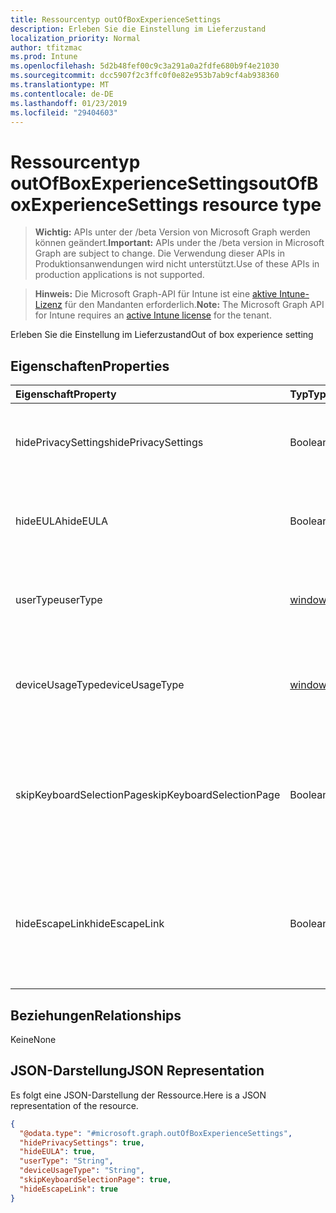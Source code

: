 ```yaml
---
title: Ressourcentyp outOfBoxExperienceSettings
description: Erleben Sie die Einstellung im Lieferzustand
localization_priority: Normal
author: tfitzmac
ms.prod: Intune
ms.openlocfilehash: 5d2b48fef00c9c3a291a0a2fdfe680b9f4e21030
ms.sourcegitcommit: dcc5907f2c3ffc0f0e82e953b7ab9cf4ab938360
ms.translationtype: MT
ms.contentlocale: de-DE
ms.lasthandoff: 01/23/2019
ms.locfileid: "29404603"
---
```

# <a name="outofboxexperiencesettings-resource-type"></a><span data-ttu-id="528a2-103">Ressourcentyp outOfBoxExperienceSettings</span><span class="sxs-lookup"><span data-stu-id="528a2-103">outOfBoxExperienceSettings resource type</span></span>

> <span data-ttu-id="528a2-104">**Wichtig:** APIs unter der /beta Version von Microsoft Graph werden können geändert.</span><span class="sxs-lookup"><span data-stu-id="528a2-104">**Important:** APIs under the /beta version in Microsoft Graph are subject to change.</span></span> <span data-ttu-id="528a2-105">Die Verwendung dieser APIs in Produktionsanwendungen wird nicht unterstützt.</span><span class="sxs-lookup"><span data-stu-id="528a2-105">Use of these APIs in production applications is not supported.</span></span>

> <span data-ttu-id="528a2-106">**Hinweis:** Die Microsoft Graph-API für Intune ist eine [aktive Intune-Lizenz](https://go.microsoft.com/fwlink/?linkid=839381) für den Mandanten erforderlich.</span><span class="sxs-lookup"><span data-stu-id="528a2-106">**Note:** The Microsoft Graph API for Intune requires an [active Intune license](https://go.microsoft.com/fwlink/?linkid=839381) for the tenant.</span></span>

<span data-ttu-id="528a2-107">Erleben Sie die Einstellung im Lieferzustand</span><span class="sxs-lookup"><span data-stu-id="528a2-107">Out of box experience setting</span></span>

## <a name="properties"></a><span data-ttu-id="528a2-108">Eigenschaften</span><span class="sxs-lookup"><span data-stu-id="528a2-108">Properties</span></span>
|<span data-ttu-id="528a2-109">Eigenschaft</span><span class="sxs-lookup"><span data-stu-id="528a2-109">Property</span></span>|<span data-ttu-id="528a2-110">Typ</span><span class="sxs-lookup"><span data-stu-id="528a2-110">Type</span></span>|<span data-ttu-id="528a2-111">Beschreibung</span><span class="sxs-lookup"><span data-stu-id="528a2-111">Description</span></span>|
|:---|:---|:---|
|<span data-ttu-id="528a2-112">hidePrivacySettings</span><span class="sxs-lookup"><span data-stu-id="528a2-112">hidePrivacySettings</span></span>|<span data-ttu-id="528a2-113">Boolean</span><span class="sxs-lookup"><span data-stu-id="528a2-113">Boolean</span></span>|<span data-ttu-id="528a2-114">Zeigen Sie an oder blenden Sie der datenschutzeinstellungen für Benutzer aus</span><span class="sxs-lookup"><span data-stu-id="528a2-114">Show or hide privacy settings to user</span></span>|
|<span data-ttu-id="528a2-115">hideEULA</span><span class="sxs-lookup"><span data-stu-id="528a2-115">hideEULA</span></span>|<span data-ttu-id="528a2-116">Boolean</span><span class="sxs-lookup"><span data-stu-id="528a2-116">Boolean</span></span>|<span data-ttu-id="528a2-117">Anzeigen oder Ausblenden der Endbenutzer-Lizenzvertrag für Benutzer</span><span class="sxs-lookup"><span data-stu-id="528a2-117">Show or hide EULA to user</span></span>|
|<span data-ttu-id="528a2-118">userType</span><span class="sxs-lookup"><span data-stu-id="528a2-118">userType</span></span>|[<span data-ttu-id="528a2-119">windowsUserType</span><span class="sxs-lookup"><span data-stu-id="528a2-119">windowsUserType</span></span>](../resources/intune-enrollment-windowsusertype.md)|<span data-ttu-id="528a2-120">Typ des Benutzers.</span><span class="sxs-lookup"><span data-stu-id="528a2-120">Type of user.</span></span> <span data-ttu-id="528a2-121">Mögliche Werte sind: `administrator` und `standard`.</span><span class="sxs-lookup"><span data-stu-id="528a2-121">Possible values are: `administrator`, `standard`.</span></span>|
|<span data-ttu-id="528a2-122">deviceUsageType</span><span class="sxs-lookup"><span data-stu-id="528a2-122">deviceUsageType</span></span>|[<span data-ttu-id="528a2-123">windowsDeviceUsageType</span><span class="sxs-lookup"><span data-stu-id="528a2-123">windowsDeviceUsageType</span></span>](../resources/intune-enrollment-windowsdeviceusagetype.md)|<span data-ttu-id="528a2-124">AAD Join-Authentifizierungstyp.</span><span class="sxs-lookup"><span data-stu-id="528a2-124">AAD join authentication type.</span></span> <span data-ttu-id="528a2-125">Mögliche Werte sind: `singleUser` und `shared`.</span><span class="sxs-lookup"><span data-stu-id="528a2-125">Possible values are: `singleUser`, `shared`.</span></span>|
|<span data-ttu-id="528a2-126">skipKeyboardSelectionPage</span><span class="sxs-lookup"><span data-stu-id="528a2-126">skipKeyboardSelectionPage</span></span>|<span data-ttu-id="528a2-127">Boolean</span><span class="sxs-lookup"><span data-stu-id="528a2-127">Boolean</span></span>|<span data-ttu-id="528a2-128">Wenn die Seite Set, und klicken Sie dann auf der Tastaturauswahl überspringen, wenn Sprache und Region festgelegt sind</span><span class="sxs-lookup"><span data-stu-id="528a2-128">If set, then skip the keyboard selection page if Language and Region are set</span></span>|
|<span data-ttu-id="528a2-129">hideEscapeLink</span><span class="sxs-lookup"><span data-stu-id="528a2-129">hideEscapeLink</span></span>|<span data-ttu-id="528a2-130">Boolean</span><span class="sxs-lookup"><span data-stu-id="528a2-130">Boolean</span></span>|<span data-ttu-id="528a2-131">Wenn auf True festgelegt, klicken Sie dann den Benutzer über mit anderen Konto auf Unternehmens-Anmeldung nicht gestartet werden kann</span><span class="sxs-lookup"><span data-stu-id="528a2-131">If set to true, then the user can't start over with different account, on company sign-in</span></span>|

## <a name="relationships"></a><span data-ttu-id="528a2-132">Beziehungen</span><span class="sxs-lookup"><span data-stu-id="528a2-132">Relationships</span></span>
<span data-ttu-id="528a2-133">Keine</span><span class="sxs-lookup"><span data-stu-id="528a2-133">None</span></span>

## <a name="json-representation"></a><span data-ttu-id="528a2-134">JSON-Darstellung</span><span class="sxs-lookup"><span data-stu-id="528a2-134">JSON Representation</span></span>
<span data-ttu-id="528a2-135">Es folgt eine JSON-Darstellung der Ressource.</span><span class="sxs-lookup"><span data-stu-id="528a2-135">Here is a JSON representation of the resource.</span></span>
<!-- {
  "blockType": "resource",
  "@odata.type": "microsoft.graph.outOfBoxExperienceSettings"
}
-->
``` json
{
  "@odata.type": "#microsoft.graph.outOfBoxExperienceSettings",
  "hidePrivacySettings": true,
  "hideEULA": true,
  "userType": "String",
  "deviceUsageType": "String",
  "skipKeyboardSelectionPage": true,
  "hideEscapeLink": true
}
```




